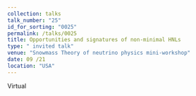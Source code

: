 ```yaml
---
collection: talks
talk_number: "25"
id_for_sorting: "0025"
permalink: /talks/0025
title: Opportunities and signatures of non-minimal HNLs 
type: " invited talk"
venue: "Snowmass Theory of neutrino physics mini-workshop"
date: 09 /21
location: "USA"
---
```


Virtual
